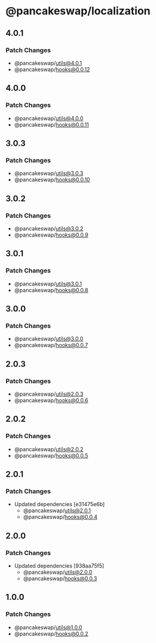 # @pancakeswap/localization

## 4.0.1

### Patch Changes

- @pancakeswap/utils@4.0.1
- @pancakeswap/hooks@0.0.12

## 4.0.0

### Patch Changes

- @pancakeswap/utils@4.0.0
- @pancakeswap/hooks@0.0.11

## 3.0.3

### Patch Changes

- @pancakeswap/utils@3.0.3
- @pancakeswap/hooks@0.0.10

## 3.0.2

### Patch Changes

- @pancakeswap/utils@3.0.2
- @pancakeswap/hooks@0.0.9

## 3.0.1

### Patch Changes

- @pancakeswap/utils@3.0.1
- @pancakeswap/hooks@0.0.8

## 3.0.0

### Patch Changes

- @pancakeswap/utils@3.0.0
- @pancakeswap/hooks@0.0.7

## 2.0.3

### Patch Changes

- @pancakeswap/utils@2.0.3
- @pancakeswap/hooks@0.0.6

## 2.0.2

### Patch Changes

- @pancakeswap/utils@2.0.2
- @pancakeswap/hooks@0.0.5

## 2.0.1

### Patch Changes

- Updated dependencies [e31475e6b]
  - @pancakeswap/utils@2.0.1
  - @pancakeswap/hooks@0.0.4

## 2.0.0

### Patch Changes

- Updated dependencies [938aa75f5]
  - @pancakeswap/utils@2.0.0
  - @pancakeswap/hooks@0.0.3

## 1.0.0

### Patch Changes

- @pancakeswap/utils@1.0.0
- @pancakeswap/hooks@0.0.2
